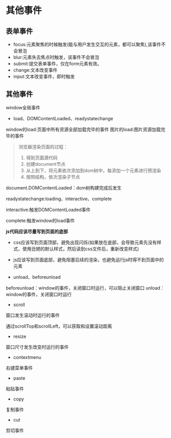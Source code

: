 # 其他事件

## 表单事件

- focus:元素聚焦的时候触发(能与用户发生交互的元素，都可以聚焦),该事件不会冒泡
- blur:元素失去焦点时触发，该事件不会冒泡
- submit:提交表单事件，仅在form元素有效。
- change:文本改变事件
- input:文本改变事件，即时触发

## 其他事件

window全局事件

- load、DOMContentLoaded、readystatechange

window的load:页面中所有资源全部加载完毕的事件
图片的load:图片资源加载完毕的事件

> 浏览器渲染页面的过程：
> 1. 得到页面源代码
> 2. 创建document节点
> 3. 从上到下，将元素依次添加到dom树中，每添加一个元素进行预渲染
> 4. 按照结构，依次渲染子节点

document.DOMContentLoaded：dom树构建完成后发生

readystatechange:loading、interactive、complete

interactive:触发DOMContentLoaded事件

complete:触发window的load事件

**js代码应该尽量写到页面的底部**

- css应该写到页面顶部，避免出现闪烁(如果放在底部，会导致元素先没有样式，使用丑陋的默认样式，然后读到css文件后，重新改变样式)
- js应该写到页面底部，避免阻塞后续的渲染，也避免运行js时得不到页面中的元素






- unload、beforeunload

beforeunload：window的事件，关闭窗口时运行，可以阻止关闭窗口
unload：window的事件，关闭窗口时运行

- scroll

窗口发生滚动时运行的事件

通过scrollTop和scrollLeft，可以获取和设置滚动距离

- resize

窗口尺寸发生改变时运行的事件

- contextmenu

右键菜单事件

- paste

粘贴事件

- copy

复制事件

- cut

剪切事件